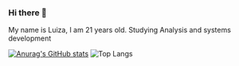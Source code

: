 ### Hi there 👋

My name is Luiza, I am 21 years old.
Studying Analysis and systems development

[![Anurag's GitHub stats](https://github-readme-stats.vercel.app/api?username=luizsharps&theme=github_dark_dimmed)](https://github.com/anuraghazra/github-readme-stats)
![Top Langs](https://github-readme-stats.vercel.app/api/top-langs/?username=luizsharps&size_weight=0.5&count_weight=0.5)

<!--
**luizsharps/luizsharps** is a ✨ _special_ ✨ repository because its `README.md` (this file) appears on your GitHub profile.

Here are some ideas to get you started:

- 🔭 I’m currently working on ...
- 🌱 I’m currently learning ...
- 👯 I’m looking to collaborate on ...
- 🤔 I’m looking for help with ...
- 💬 Ask me about ...
- 📫 How to reach me: ...
- 😄 Pronouns: ...
- ⚡ Fun fact: ...
-->
